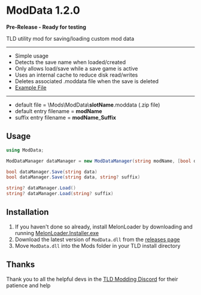 # ModData 1.2.0

**Pre-Release - Ready for testing**

TLD utility mod for saving/loading custom mod data

***
* Simple usage
* Detects the save name when loaded/created
* Only allows load/save while a save game is active
* Uses an internal cache to reduce disk read/writes
* Deletes associated .moddata file when the save is deleted
* [Example File](./example/)
---
* default file = \\Mods\\ModData\\**slotName**.moddata (.zip file)
* default entry filename = **modName**
* suffix entry filename = **modName**_**Suffix**

## Usage

```cs
using ModData;
```
```cs
ModDataManager dataManager = new ModDataManager(string modName, [bool debug = false]);
```
```cs
bool dataManager.Save(string data) 
bool dataManager.Save(string data, string? suffix)
```
```cs
string? dataManager.Load() 
string? dataManager.Load(string? suffix)
```

## Installation

1. If you haven't done so already, install MelonLoader by downloading and running [MelonLoader.Installer.exe](https://github.com/HerpDerpinstine/MelonLoader/releases/latest/download/MelonLoader.Installer.exe)
2. Download the latest version of `ModData.dll` from the [releases page](https://github.com/dommrogers/ModData/releases)
3. Move `ModData.dll` into the Mods folder in your TLD install directory

## Thanks

Thank you to all the helpful devs in the [TLD Modding Discord](https://discord.gg/EhBWKRx) for their patience and help